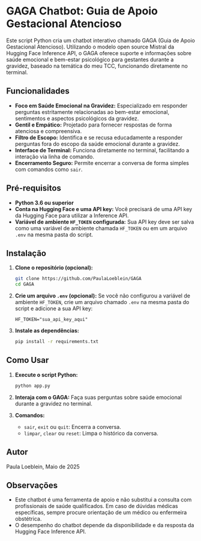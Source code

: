 # GAGA Chatbot: Guia de Apoio Gestacional Atencioso

Este script Python cria um chatbot interativo chamado GAGA (Guia de Apoio Gestacional Atencioso). Utilizando o modelo open source Mistral da Hugging Face Inference API, o GAGA oferece suporte e informações sobre saúde emocional e bem-estar psicológico para gestantes durante a gravidez, baseado na temática do meu TCC, funcionando diretamente no terminal.

## Funcionalidades

* **Foco em Saúde Emocional na Gravidez:** Especializado em responder perguntas estritamente relacionadas ao bem-estar emocional, sentimentos e aspectos psicológicos da gravidez.
* **Gentil e Empático:** Projetado para fornecer respostas de forma atenciosa e compreensiva.
* **Filtro de Escopo:** Identifica e se recusa educadamente a responder perguntas fora do escopo da saúde emocional durante a gravidez.
* **Interface de Terminal:** Funciona diretamente no terminal, facilitando a interação via linha de comando.
* **Encerramento Seguro:** Permite encerrar a conversa de forma simples com comandos como `sair`.

## Pré-requisitos

* **Python 3.6 ou superior**
* **Conta na Hugging Face e uma API key:** Você precisará de uma API key da Hugging Face para utilizar a Inference API.
* **Variável de ambiente `HF_TOKEN` configurada:** Sua API key deve ser salva como uma variável de ambiente chamada `HF_TOKEN` ou em um arquivo `.env` na mesma pasta do script.

## Instalação

1.  **Clone o repositório (opcional):**
    ```bash
    git clone https://github.com/PaulaLoeblein/GAGA
    cd GAGA
    ```

2.  **Crie um arquivo `.env` (opcional):**
    Se você não configurou a variável de ambiente `HF_TOKEN`, crie um arquivo chamado `.env` na mesma pasta do script e adicione a sua API key:
    ```
    HF_TOKEN="sua_api_key_aqui"
    ```

3.  **Instale as dependências:**
    ```bash
    pip install -r requirements.txt
    ```

## Como Usar

1.  **Execute o script Python:**
    ```bash
    python app.py
    ```

2.  **Interaja com o GAGA:** Faça suas perguntas sobre saúde emocional durante a gravidez no terminal.

3.  **Comandos:**
    * `sair`, `exit` ou `quit`: Encerra a conversa.
    * `limpar`, `clear` ou `reset`: Limpa o histórico da conversa.

## Autor

Paula Loeblein,
Maio de 2025

## Observações

* Este chatbot é uma ferramenta de apoio e não substitui a consulta com profissionais de saúde qualificados. Em caso de dúvidas médicas específicas, sempre procure orientação de um médico ou enfermeira obstétrica.
* O desempenho do chatbot depende da disponibilidade e da resposta da Hugging Face Inference API.
